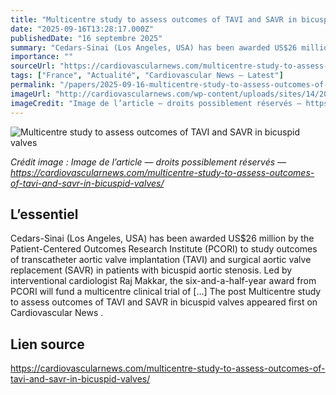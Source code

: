 ```yaml
---
title: "Multicentre study to assess outcomes of TAVI and SAVR in bicuspid valves"
date: "2025-09-16T13:28:17.000Z"
publishedDate: "16 septembre 2025"
summary: "Cedars-Sinai (Los Angeles, USA) has been awarded US$26 million by the Patient-Centered Outcomes Research Institute (PCORI) to study outcomes of transcatheter aortic valve implantation (TAVI) and surgical aortic valve replacement (SAVR) in patients with bicuspid aortic stenosis. Led by interventional cardiologist Raj Makkar, the six-and-a-half-year award from PCORI will fund a multicentre clinical trial of [&#8230;] The post Multicentre study to assess outcomes of TAVI and SAVR in bicuspid valves appeared first on Cardiovascular News ."
importance: ""
sourceUrl: "https://cardiovascularnews.com/multicentre-study-to-assess-outcomes-of-tavi-and-savr-in-bicuspid-valves/"
tags: ["France", "Actualité", "Cardiovascular News — Latest"]
permalink: "/papers/2025-09-16-multicentre-study-to-assess-outcomes-of-tavi-and-savr-in-bicuspid-valves"
imageUrl: "http://cardiovascularnews.com/wp-content/uploads/sites/14/2025/09/makkar-tavi.jpeg"
imageCredit: "Image de l’article — droits possiblement réservés — https://cardiovascularnews.com/multicentre-study-to-assess-outcomes-of-tavi-and-savr-in-bicuspid-valves/"
---
```


![Multicentre study to assess outcomes of TAVI and SAVR in bicuspid valves](http://cardiovascularnews.com/wp-content/uploads/sites/14/2025/09/makkar-tavi.jpeg)

*Crédit image : Image de l’article — droits possiblement réservés — https://cardiovascularnews.com/multicentre-study-to-assess-outcomes-of-tavi-and-savr-in-bicuspid-valves/*

## L’essentiel

Cedars-Sinai (Los Angeles, USA) has been awarded US$26 million by the Patient-Centered Outcomes Research Institute (PCORI) to study outcomes of transcatheter aortic valve implantation (TAVI) and surgical aortic valve replacement (SAVR) in patients with bicuspid aortic stenosis. Led by interventional cardiologist Raj Makkar, the six-and-a-half-year award from PCORI will fund a multicentre clinical trial of [&#8230;] The post Multicentre study to assess outcomes of TAVI and SAVR in bicuspid valves appeared first on Cardiovascular News .

## Lien source

https://cardiovascularnews.com/multicentre-study-to-assess-outcomes-of-tavi-and-savr-in-bicuspid-valves/
